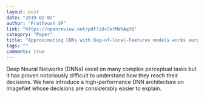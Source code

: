 ```yaml
---
layout: post
date: "2019-02-02"
author: "Prathyush SP"
link: "https://openreview.net/pdf?id=SkfMWhAqYQ"
category: "Paper"
title: "Approximating CNNs with Bag-of-local-Features models works surprisingly well on ImageNet"
tags: ""
comments: true
---
```

Deep Neural Networks (DNNs) excel on many complex perceptual tasks but it has proven notoriously difficult to understand how they reach their decisions. We here introduce a high-performance DNN architecture on ImageNet whose decisions are considerably easier to explain. 